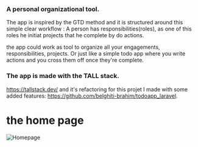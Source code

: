 ### A personal organizational tool.
The app is inspired by the GTD method and it is structured around this simple clear workflow : A person has responsibilities(roles), as one of this roles he initiat projects that he complete by do actions.

the app could work as tool to organize all your engagements, responsibilities, projects. 
Or just like a simple todo app where you write actions and you cross them off once they're complete.


### The app is made with the TALL stack.
https://tallstack.dev/
and it's refactoring for this projet I made with some added features: https://github.com/belghiti-brahim/todoapp_laravel.

# the home page
![Homepage](https://www.loom.com/share/3e0067245efd454a8b4179e8e67bc7cc)
